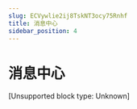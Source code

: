 ```yaml
---
slug: ECVywlie2ij8TskNT3ocy75Rnhf
title: 消息中心
sidebar_position: 4
---
```



# 消息中心


[Unsupported block type: Unknown]


